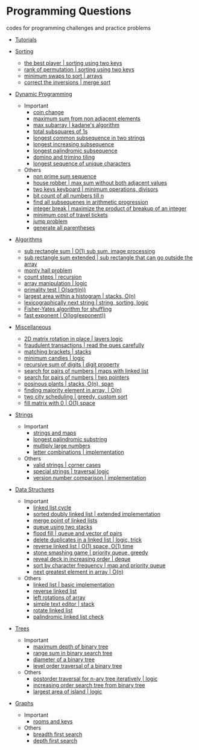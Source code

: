 # Programming Questions
codes for programming challenges and practice problems
* [Tutorials](tutorials/README.md)
* [Sorting](sorting)
  * [the best player | sorting using two keys](sorting/the_best_player.cpp)
  * [rank of permutation | sorting using two keys](sorting/permutation_rank.cpp)
  * [minimum swaps to sort | arrays](sorting/min_swaps_to_sort.cpp)
  * [correct the inversions | merge sort](sorting/correct_the_inversions.cpp)
* [Dynamic Programming](dynamic-programming)
  * Important
    * [coin change](dynamic-programming/coin_change.cpp)
    * [maximum sum from non adjacent elements](dynamic-programming/non_adjacent_max_sum.cpp)
    * [max subarray | kadane's algorithm](dynamic-programming/max_subarray.cpp)
    * [total subsquares of 1s](dynamic-programming/total_subsquares.cpp)
    * [longest common subsequence in two strings](dynamic-programming/longest_common_subsequence.cpp)
    * [longest increasing subsequence](dynamic-programming/longest_increasing_subsequence.cpp)
    * [longest palindromic subsequence](dynamic-programming/longest_palindromic_subsequence.cpp)
    * [domino and trimino tiling](dynamic-programming/domino_trimino_tiling.cpp)
    * [longest sequence of unique characters](dynamic-programming/longest_uniq_char_string.cpp)
  * Others
    * [non prime sum sequence](dynamic-programming/non_prime_sum_sequence.cpp)
    * [house robber | max sum without both adjacent values](dynamic-programming/house_robber.cpp)
    * [two keys keyboard | minimum operations, divisors](dynamic-programming/two_keys_keyboard.cpp)
    * [bit count of all numbers till n](dynamic-programming/bit_count_till_n.cpp)
    * [find all subsequenes in arithmetic progression](dynamic-programming/ap_subsequences.cpp)
    * [integer break | maximize the product of breakup of an integer](dynamic-programming/integer_break.cpp)
    * [minimum cost of travel tickets](dynamic-programming/min_ticket_cost.cpp)
    * [jump problem](dynamic-programming/jump_problem.cpp)
    * [generate all parentheses](dynamic-programming/generate_parentheses.cpp)
* [Algorithms](algorithms)
  * [sub rectangle sum | O(1) sub sum, image processing](algorithms/subrectangle_sum.cpp)
  * [sub rectangle sum extended | sub rectangle that can go outside the array](algorithms/subrectangle_sum_extended.cpp)
  * [monty hall problem](algorithms/monty_hall.cpp)
  * [count steps | recursion](algorithms/count_steps.cpp)
  * [array manipulation | logic](algorithms/array_modification.cpp)
  * [primality test | O(sqrt(n))](algorithms/primality_test.cpp)
  * [largest area within a histogram | stacks, O(n)](algorithms/largest_area_histogram.cpp)
  * [lexicographically next string | string, sorting, logic](algorithms/lexicographic_next_string.cpp)
  * [Fisher-Yates algorithm for shuffling](fisher_yates.cpp)
  * [fast exponent | O(log(exponent))](fast_exponent.cpp)
* [Miscellaneous](miscellaneous)
  * [2D matrix rotation in place | layers logic](miscellaneous/rotate_2d_matrix.cpp)
  * [fraudulent transactions | read the ques carefully](miscellaneous/fraudulent_transactions.cpp)
  * [matching brackets | stacks](miscellaneous/matching_candies.cpp)
  * [minimum candies | logic](miscellaneous/minimum_candies.cpp)
  * [recursive sum of digits | digit property](miscellaneous/digit_sum.cpp)
  * [search for pairs of numbers | maps with linked list](miscellaneous/number_pair_search.cpp)
  * [search for pairs of numbers | two pointers](miscellaneous/number_pair_search_2.cpp)
  * [posinous plants | stacks, O(n), span](miscellaneous/posinous_plants.cpp)
  * [finding majority element in array, | O(n)](miscellaneous/num_appearing_half.cpp)
  * [two city scheduling | greedy, custom sort](miscellaneous/two_city_scheduling.cpp)
  * [fill matrix with 0 | O(1) space](miscellaneous/matrix_fill_zeros.cpp)
* [Strings](strings)
  * Important
    * [strings and maps](strings/string_hasmap.cpp)
    * [longest palindromic substring](strings/longest_palindromic_substring.cpp)
    * [multiply large numbers](strings/multiply_string.cpp)
    * [letter combinations | implementation](strings/letter_combinations.cpp)
  * Others
    * [valid strings | corner cases](strings/valid_string.cpp)
    * [special strings | traversal logic](strings/special_string.cpp)
    * [version number comparison | implementation](strings/version_comparison.cpp)
* [Data Structures](data-structures)
  * Important
    * [linked list cycle](data-structures/linked_list_cycle.cpp)
    * [sorted doubly linked list | extended implementation](data-structures/sorted_doubly_linked_list.cpp)
    * [merge point of linked lists](data-structures/linked_list_intersection.cpp)
    * [queue using two stacks](data-structures/queue_with_stacks.cpp)
    * [flood fill | queue and vector of pairs](data-structures/flood_fill.cpp)
    * [delete duplicates in a linked list | logic, trick](data-structures/linked_list_delete_duplicates.cpp)
    * [reverse linked list | O(1) space, O(1) time](data-structures/linked_list_reverse.cpp)
    * [stone smashing game | priority queue, greedy](data-structures/priority_queue_stone_game.cpp)
    * [reveal deck in increasing order | deque](data-structures/deque_reveal_deck.cpp)
    * [sort by character frequency | map and priority queue](data-structures/sort_by_char_freq.cpp)
    * [next greatest element in array | O(n)](data-structures/next_greatest_element.cpp)
  * Others
    * [linked list | basic implementation](data-structures/linked_list.cpp)
    * [reverse linked list](data-structures/reverse_double_list.cpp)
    * [left rotations of array](data-structures/array_left_rotation.cpp)
    * [simple text editor | stack](data-structures/simple_text_editor.cpp)
    * [rotate linked list](data-structures/rotate_linked_list.cpp)
    * [palindromic linked list check](data-structures/linked_list_palindrome.cpp)
* [Trees](trees)
  * Important
    * [maximum depth of binary tree](trees/max_depth.cpp)
    * [range sum in binary search tree](trees/range_sum_bst.cpp)
    * [diameter of a binary tree](trees/diameter_binary_tree.cpp)
    * [level order traversal of a binary tree](trees/level_order.cpp)
  * Others
    * [postorder traversal for n-ary tree iteratively | logic](trees/postorder_iterative.cpp)
    * [increasing order search tree from binary tree](trees/increasing_order_search_tree.cpp)
    * [largest area of island | logic](trees/largest_island.cpp)

* [Graphs](graphs)
  * Important
    * [rooms and keys](graphs/room_and_keys.cpp)
  * Others
    * [breadth first search](graphs/bfs.cpp)
    * [depth first search](graphs/dfs.cpp)
